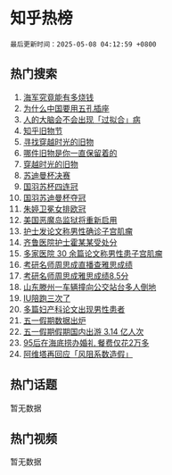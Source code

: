 # 知乎热榜

`最后更新时间：2025-05-08 04:12:59 +0800`

## 热门搜索

1. [海军究竟能有多烧钱](https://www.zhihu.com/search?q=%E6%B5%B7%E5%86%9B%E7%A9%B6%E7%AB%9F%E8%83%BD%E6%9C%89%E5%A4%9A%E7%83%A7%E9%92%B1)
1. [为什么中国要用五孔插座](https://www.zhihu.com/search?q=%E4%B8%BA%E4%BB%80%E4%B9%88%E4%B8%AD%E5%9B%BD%E8%A6%81%E7%94%A8%E4%BA%94%E5%AD%94%E6%8F%92%E5%BA%A7)
1. [人的大脑会不会出现「过拟合」病](https://www.zhihu.com/search?q=%E4%BA%BA%E7%9A%84%E5%A4%A7%E8%84%91%E4%BC%9A%E4%B8%8D%E4%BC%9A%E5%87%BA%E7%8E%B0%E3%80%8C%E8%BF%87%E6%8B%9F%E5%90%88%E3%80%8D%E7%97%85)
1. [知乎旧物节](https://www.zhihu.com/search?q=%E7%9F%A5%E4%B9%8E%E6%97%A7%E7%89%A9%E8%8A%82)
1. [寻找穿越时光的旧物](https://www.zhihu.com/search?q=%E5%AF%BB%E6%89%BE%E7%A9%BF%E8%B6%8A%E6%97%B6%E5%85%89%E7%9A%84%E6%97%A7%E7%89%A9)
1. [哪件旧物是你一直保留着的](https://www.zhihu.com/search?q=%E5%93%AA%E4%BB%B6%E6%97%A7%E7%89%A9%E6%98%AF%E4%BD%A0%E4%B8%80%E7%9B%B4%E4%BF%9D%E7%95%99%E7%9D%80%E7%9A%84)
1. [穿越时光的旧物](https://www.zhihu.com/search?q=%E7%A9%BF%E8%B6%8A%E6%97%B6%E5%85%89%E7%9A%84%E6%97%A7%E7%89%A9)
1. [苏迪曼杯决赛](https://www.zhihu.com/search?q=%E8%8B%8F%E8%BF%AA%E6%9B%BC%E6%9D%AF%E5%86%B3%E8%B5%9B)
1. [国羽苏杯四连冠](https://www.zhihu.com/search?q=%E5%9B%BD%E7%BE%BD%E8%8B%8F%E6%9D%AF%E5%9B%9B%E8%BF%9E%E5%86%A0)
1. [国羽苏迪曼杯夺冠 ](https://www.zhihu.com/search?q=%E5%9B%BD%E7%BE%BD%E8%8B%8F%E8%BF%AA%E6%9B%BC%E6%9D%AF%E5%A4%BA%E5%86%A0%20)
1. [朱婷卫冕女排欧冠](https://www.zhihu.com/search?q=%E6%9C%B1%E5%A9%B7%E5%8D%AB%E5%86%95%E5%A5%B3%E6%8E%92%E6%AC%A7%E5%86%A0)
1. [美国恶魔岛监狱将重新启用](https://www.zhihu.com/search?q=%E7%BE%8E%E5%9B%BD%E6%81%B6%E9%AD%94%E5%B2%9B%E7%9B%91%E7%8B%B1%E5%B0%86%E9%87%8D%E6%96%B0%E5%90%AF%E7%94%A8)
1. [护士发论文称男性确诊子宫肌瘤](https://www.zhihu.com/search?q=%E6%8A%A4%E5%A3%AB%E5%8F%91%E8%AE%BA%E6%96%87%E7%A7%B0%E7%94%B7%E6%80%A7%E7%A1%AE%E8%AF%8A%E5%AD%90%E5%AE%AB%E8%82%8C%E7%98%A4)
1. [齐鲁医院护士霍某某受处分](https://www.zhihu.com/search?q=%E9%BD%90%E9%B2%81%E5%8C%BB%E9%99%A2%E6%8A%A4%E5%A3%AB%E9%9C%8D%E6%9F%90%E6%9F%90%E5%8F%97%E5%A4%84%E5%88%86)
1. [多家医院 30 余篇论文称男性患子宫肌瘤](https://www.zhihu.com/search?q=%E5%A4%9A%E5%AE%B6%E5%8C%BB%E9%99%A2%2030%20%E4%BD%99%E7%AF%87%E8%AE%BA%E6%96%87%E7%A7%B0%E7%94%B7%E6%80%A7%E6%82%A3%E5%AD%90%E5%AE%AB%E8%82%8C%E7%98%A4)
1. [考研名师周思成直播查雅思成绩](https://www.zhihu.com/search?q=%E8%80%83%E7%A0%94%E5%90%8D%E5%B8%88%E5%91%A8%E6%80%9D%E6%88%90%E7%9B%B4%E6%92%AD%E6%9F%A5%E9%9B%85%E6%80%9D%E6%88%90%E7%BB%A9)
1. [考研名师周思成雅思成绩8.5分 ](https://www.zhihu.com/search?q=%E8%80%83%E7%A0%94%E5%90%8D%E5%B8%88%E5%91%A8%E6%80%9D%E6%88%90%E9%9B%85%E6%80%9D%E6%88%90%E7%BB%A98.5%E5%88%86%20)
1. [山东滕州一车辆撞向公交站台多人倒地](https://www.zhihu.com/search?q=%E5%B1%B1%E4%B8%9C%E6%BB%95%E5%B7%9E%E4%B8%80%E8%BD%A6%E8%BE%86%E6%92%9E%E5%90%91%E5%85%AC%E4%BA%A4%E7%AB%99%E5%8F%B0%E5%A4%9A%E4%BA%BA%E5%80%92%E5%9C%B0)
1. [IU陪跑三次了](https://www.zhihu.com/search?q=IU%E9%99%AA%E8%B7%91%E4%B8%89%E6%AC%A1%E4%BA%86)
1. [多篇妇产科论文出现男性患者](https://www.zhihu.com/search?q=%E5%A4%9A%E7%AF%87%E5%A6%87%E4%BA%A7%E7%A7%91%E8%AE%BA%E6%96%87%E5%87%BA%E7%8E%B0%E7%94%B7%E6%80%A7%E6%82%A3%E8%80%85)
1. [五一假期数据出炉](https://www.zhihu.com/search?q=%E4%BA%94%E4%B8%80%E5%81%87%E6%9C%9F%E6%95%B0%E6%8D%AE%E5%87%BA%E7%82%89)
1. [五一假期假期国内出游 3.14 亿人次](https://www.zhihu.com/search?q=%E4%BA%94%E4%B8%80%E5%81%87%E6%9C%9F%E5%81%87%E6%9C%9F%E5%9B%BD%E5%86%85%E5%87%BA%E6%B8%B8%203.14%20%E4%BA%BF%E4%BA%BA%E6%AC%A1)
1. [95后在海底捞办婚礼 餐费仅花2万多](https://www.zhihu.com/search?q=95%E5%90%8E%E5%9C%A8%E6%B5%B7%E5%BA%95%E6%8D%9E%E5%8A%9E%E5%A9%9A%E7%A4%BC%20%E9%A4%90%E8%B4%B9%E4%BB%85%E8%8A%B12%E4%B8%87%E5%A4%9A)
1. [阿维塔再回应「风阻系数造假」](https://www.zhihu.com/search?q=%E9%98%BF%E7%BB%B4%E5%A1%94%E5%86%8D%E5%9B%9E%E5%BA%94%E3%80%8C%E9%A3%8E%E9%98%BB%E7%B3%BB%E6%95%B0%E9%80%A0%E5%81%87%E3%80%8D)

## 热门话题

暂无数据

## 热门视频

暂无数据